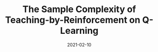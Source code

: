 ---
title: "The Sample Complexity of Teaching-by-Reinforcement on Q-Learning"
collection: publications
permalink: /publication/2021-02-10-sample-complexity-of-teaching-q-learning
excerpt: 'In this paper, we study the optimal sample complexity of teaching Q-Learning algorithm under different levels of control of a helpful teacher.'
authors: "Xuezhou Zhang, Shubham Kumar Bharti, Yuzhe Ma, Adish Singla and Xiaojin Zhu"
venue: "Proceedings of the AAAI Conference on Artificial Intelligence"
date: 2021-02-10
published: "conference"
paperurl: 'https://arxiv.org/pdf/2006.09324.pdf'
bibfile: 'sample-complexity-of-teaching-q-learning.bib'
---
